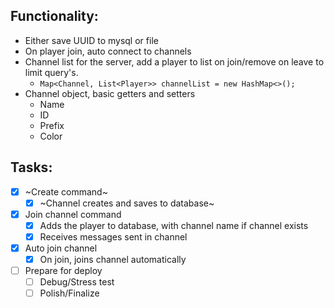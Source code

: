 ## Functionality:
- Either save UUID to mysql or file
- On player join, auto connect to channels
- Channel list for the server, add a player to list on join/remove on leave to limit query's.
    - ``` Map<Channel, List<Player>> channelList = new HashMap<>(); ```
- Channel object, basic getters and setters
    - Name
    - ID
    - Prefix
    - Color

## Tasks:
- [x] ~Create command~
    - [X] ~Channel creates and saves to database~
- [X] Join channel command
    - [X] Adds the player to database, with channel name if channel exists
    - [X] Receives messages sent in channel
- [X] Auto join channel
    - [X] On join, joins channel automatically
- [ ] Prepare for deploy
    - [ ] Debug/Stress test
    - [ ] Polish/Finalize
